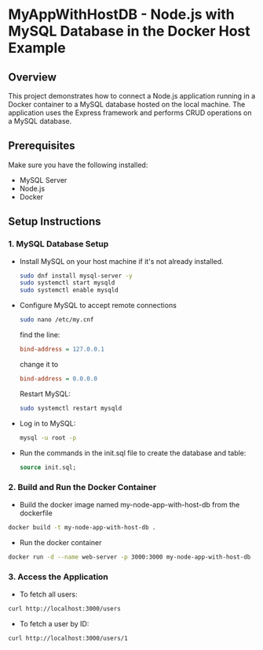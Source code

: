 # MyAppWithHostDB - Node.js with MySQL Database in the Docker Host Example

## Overview
This project demonstrates how to connect a Node.js application running in a Docker container to a MySQL database hosted on the local machine. The application uses the Express framework and performs CRUD operations on a MySQL database.

## Prerequisites
Make sure you have the following installed:
- MySQL Server
- Node.js
- Docker

## Setup Instructions

### 1. MySQL Database Setup
- Install MySQL on your host machine if it's not already installed.
  ```bash
  sudo dnf install mysql-server -y
  sudo systemctl start mysqld
  sudo systemctl enable mysqld
  ```
- Configure MySQL to accept remote connections
  ```bash
  sudo nano /etc/my.cnf
  ```
  find the line:
  ```ini
  bind-address = 127.0.0.1
  ```
  change it to
  ```ini
  bind-address = 0.0.0.0
  ```
  Restart MySQL:
  ```bash
  sudo systemctl restart mysqld
  ```  
- Log in to MySQL:
  ```bash
  mysql -u root -p
  ```
- Run the commands in the init.sql file to create the database and table:
  ```sql
  source init.sql;
  ```

### 2. Build and Run the Docker Container
- Build the docker image named my-node-app-with-host-db from the dockerfile
```bash
docker build -t my-node-app-with-host-db .
```
- Run the docker container
```bash
docker run -d --name web-server -p 3000:3000 my-node-app-with-host-db
```

### 3. Access the Application
- To fetch all users:
```bash
curl http://localhost:3000/users
```
- To fetch a user by ID:
```bash
curl http://localhost:3000/users/1
```
